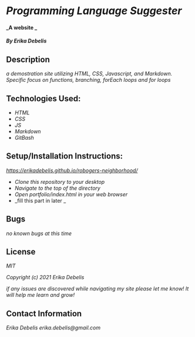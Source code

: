 # _Programming Language Suggester_

#### _A website _

#### _By Erika Debelis_

## Description

_a demostration site utilizing HTML, CSS, Javascript, and Markdown. Specific focus on functions, branching, forEach loops and for loops_

## Technologies Used:

* _HTML_
* _CSS_
* _JS_
* _Markdown_
* _GitBash_

## Setup/Installation Instructions:

_https://erikadebelis.github.io/robogers-neighborhood/_

* _Clone this repository to your desktop_
* _Navigate to the top of the directory_
* _Open portfolio/index.html in your web browser_
* _fill this part in later _


## Bugs

_no known bugs at this time_

## License

_MIT_

_Copyright (c) 2021 Erika Debelis_

_if any issues are discovered while navigating my site please let me know! It will help me learn and grow!_

## Contact Information

_Erika Debelis erika.debelis@gmail.com_